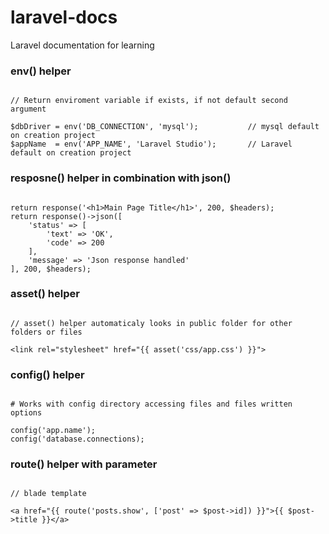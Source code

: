 # laravel-docs
Laravel documentation for learning  

### env() helper  
  
```

// Return enviroment variable if exists, if not default second argument

$dbDriver = env('DB_CONNECTION', 'mysql');           // mysql default on creation project
$appName  = env('APP_NAME', 'Laravel Studio');       // Laravel default on creation project

```  
  
  
### resposne() helper in combination with json()  
  
```

return response('<h1>Main Page Title</h1>', 200, $headers);
return response()->json([
    'status' => [
        'text' => 'OK',
        'code' => 200
    ],
    'message' => 'Json response handled'
], 200, $headers);

```  


### asset() helper  
  
```

// asset() helper automaticaly looks in public folder for other folders or files

<link rel="stylesheet" href="{{ asset('css/app.css') }}">

```  
  

### config() helper  

```

# Works with config directory accessing files and files written options 

config('app.name');
config('database.connections);

```  
  
  
### route() helper with parameter  

```

// blade template 

<a href="{{ route('posts.show', ['post' => $post->id]) }}">{{ $post->title }}</a>

```
